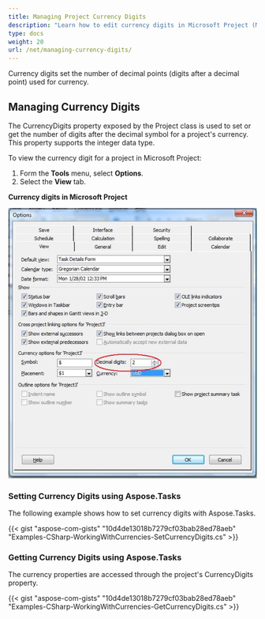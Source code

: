 ```yaml
---
title: Managing Project Currency Digits
description: "Learn how to edit currency digits in Microsoft Project (MPP/XML) files using Aspose.Tasks for .NET."
type: docs
weight: 20
url: /net/managing-currency-digits/
---
```


Currency digits set the number of decimal points (digits after a decimal point) used for currency.

## **Managing Currency Digits**
The CurrencyDigits property exposed by the Project class is used to set or get the number of digits after the decimal symbol for a project's currency. This property supports the integer data type.

To view the currency digit for a project in Microsoft Project:

1. Form the **Tools** menu, select **Options**.
2. Select the **View** tab.

**Currency digits in Microsoft Project**

![altering currency symbol in Microsoft Project](managing-currency-digits_1.png)

### **Setting Currency Digits using Aspose.Tasks**
The following example shows how to set currency digits with Aspose.Tasks.

{{< gist "aspose-com-gists" "10d4de13018b7279cf03bab28ed78aeb" "Examples-CSharp-WorkingWithCurrencies-SetCurrencyDigits.cs" >}}

### **Getting Currency Digits using Aspose.Tasks**
The currency properties are accessed through the project's CurrencyDigits property.

{{< gist "aspose-com-gists" "10d4de13018b7279cf03bab28ed78aeb" "Examples-CSharp-WorkingWithCurrencies-GetCurrencyDigits.cs" >}}
